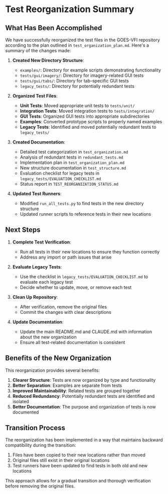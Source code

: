 # Test Reorganization Summary

## What Has Been Accomplished

We have successfully reorganized the test files in the GOES-VFI repository according to the plan outlined in `test_organization_plan.md`. Here's a summary of the changes made:

1. **Created New Directory Structure**:
   - `examples/`: Directory for example scripts demonstrating functionality
   - `tests/gui/imagery/`: Directory for imagery-related GUI tests
   - `tests/gui/tabs/`: Directory for tab-specific GUI tests
   - `legacy_tests/`: Directory for potentially redundant tests

2. **Organized Test Files**:
   - **Unit Tests**: Moved appropriate unit tests to `tests/unit/`
   - **Integration Tests**: Moved integration tests to `tests/integration/`
   - **GUI Tests**: Organized GUI tests into appropriate subdirectories
   - **Examples**: Converted prototype scripts to properly named examples
   - **Legacy Tests**: Identified and moved potentially redundant tests to `legacy_tests/`

3. **Created Documentation**:
   - Detailed test categorization in `test_organization.md`
   - Analysis of redundant tests in `redundant_tests.md`
   - Implementation plan in `test_organization_plan.md`
   - New structure documentation in `test_structure.md`
   - Evaluation checklist for legacy tests in `legacy_tests/EVALUATION_CHECKLIST.md`
   - Status report in `TEST_REORGANIZATION_STATUS.md`

4. **Updated Test Runners**:
   - Modified `run_all_tests.py` to find tests in the new directory structure
   - Updated runner scripts to reference tests in their new locations

## Next Steps

1. **Complete Test Verification**:
   - Run all tests in their new locations to ensure they function correctly
   - Address any import or path issues that arise

2. **Evaluate Legacy Tests**:
   - Use the checklist in `legacy_tests/EVALUATION_CHECKLIST.md` to evaluate each legacy test
   - Decide whether to update, move, or remove each test

3. **Clean Up Repository**:
   - After verification, remove the original files
   - Commit the changes with clear descriptions

4. **Update Documentation**:
   - Update the main README.md and CLAUDE.md with information about the new organization
   - Ensure all test-related documentation is consistent

## Benefits of the New Organization

This reorganization provides several benefits:

1. **Clearer Structure**: Tests are now organized by type and functionality
2. **Better Separation**: Examples are separate from tests
3. **Improved Maintainability**: Related tests are grouped together
4. **Reduced Redundancy**: Potentially redundant tests are identified and isolated
5. **Better Documentation**: The purpose and organization of tests is now documented

## Transition Process

The reorganization has been implemented in a way that maintains backward compatibility during the transition:

1. Files have been copied to their new locations rather than moved
2. Original files still exist in their original locations
3. Test runners have been updated to find tests in both old and new locations

This approach allows for a gradual transition and thorough verification before removing the original files.